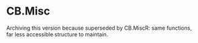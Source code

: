 # CB.Misc

Archiving this version because superseded by CB.MiscR: same functions, far less accessible structure to maintain.
